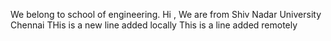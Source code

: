 We belong to school of engineering.
Hi , We are from Shiv Nadar University Chennai 
THis is a new line added locally
This is a line added remotely
